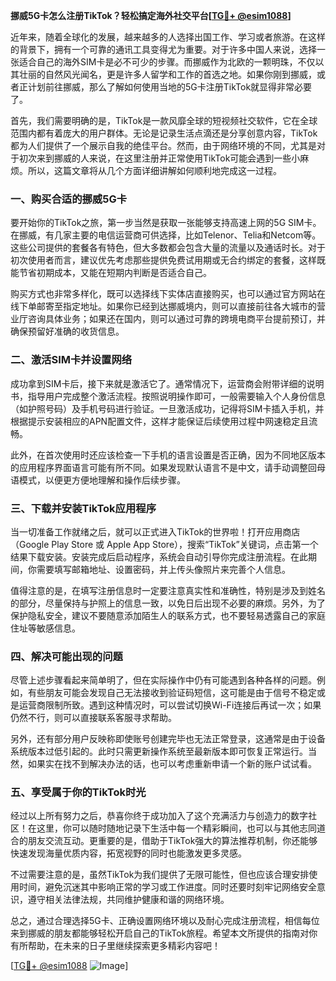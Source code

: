 **挪威5G卡怎么注册TikTok？轻松搞定海外社交平台[[TG💪+ @esim1088](https://t.me/s/esim1088)]**

近年来，随着全球化的发展，越来越多的人选择出国工作、学习或者旅游。在这样的背景下，拥有一个可靠的通讯工具变得尤为重要。对于许多中国人来说，选择一张适合自己的海外SIM卡是必不可少的步骤。而挪威作为北欧的一颗明珠，不仅以其壮丽的自然风光闻名，更是许多人留学和工作的首选之地。如果你刚到挪威，或者正计划前往挪威，那么了解如何使用当地的5G卡注册TikTok就显得非常必要了。

首先，我们需要明确的是，TikTok是一款风靡全球的短视频社交软件，它在全球范围内都有着庞大的用户群体。无论是记录生活点滴还是分享创意内容，TikTok都为人们提供了一个展示自我的绝佳平台。然而，由于网络环境的不同，尤其是对于初次来到挪威的人来说，在这里注册并正常使用TikTok可能会遇到一些小麻烦。所以，这篇文章将从几个方面详细讲解如何顺利地完成这一过程。

### **一、购买合适的挪威5G卡**
要开始你的TikTok之旅，第一步当然是获取一张能够支持高速上网的5G SIM卡。在挪威，有几家主要的电信运营商可供选择，比如Telenor、Telia和Netcom等。这些公司提供的套餐各有特色，但大多数都会包含大量的流量以及通话时长。对于初次使用者而言，建议优先考虑那些提供免费试用期或无合约绑定的套餐，这样既能节省初期成本，又能在短期内判断是否适合自己。

购买方式也非常多样化，既可以选择线下实体店直接购买，也可以通过官方网站在线下单邮寄至指定地址。如果你已经到达挪威境内，则可以直接前往各大城市的营业厅咨询具体业务；如果还在国内，则可以通过可靠的跨境电商平台提前预订，并确保预留好准确的收货信息。

### **二、激活SIM卡并设置网络**
成功拿到SIM卡后，接下来就是激活它了。通常情况下，运营商会附带详细的说明书，指导用户完成整个激活流程。按照说明操作即可，一般需要输入个人身份信息（如护照号码）及手机号码进行验证。一旦激活成功，记得将SIM卡插入手机，并根据提示安装相应的APN配置文件，这样才能保证后续使用过程中网速稳定且流畅。

此外，在首次使用时还应该检查一下手机的语言设置是否正确，因为不同地区版本的应用程序界面语言可能有所不同。如果发现默认语言不是中文，请手动调整回母语模式，以便更方便地理解和操作后续步骤。

### **三、下载并安装TikTok应用程序**
当一切准备工作就绪之后，就可以正式进入TikTok的世界啦！打开应用商店（Google Play Store 或 Apple App Store），搜索“TikTok”关键词，点击第一个结果下载安装。安装完成后启动程序，系统会自动引导你完成注册流程。在此期间，你需要填写邮箱地址、设置密码，并上传头像照片来完善个人信息。

值得注意的是，在填写注册信息时一定要注意真实性和准确性，特别是涉及到姓名的部分，尽量保持与护照上的信息一致，以免日后出现不必要的麻烦。另外，为了保护隐私安全，建议不要随意添加陌生人的联系方式，也不要轻易透露自己的家庭住址等敏感信息。

### **四、解决可能出现的问题**
尽管上述步骤看起来简单明了，但在实际操作中仍有可能遇到各种各样的问题。例如，有些朋友可能会发现自己无法接收到验证码短信，这可能是由于信号不稳定或是运营商限制所致。遇到这种情况时，可以尝试切换Wi-Fi连接后再试一次；如果仍然不行，则可以直接联系客服寻求帮助。

另外，还有部分用户反映称即使账号创建完毕也无法正常登录，这通常是由于设备系统版本过低引起的。此时只需更新操作系统至最新版本即可恢复正常运行。当然，如果实在找不到解决办法的话，也可以考虑重新申请一个新的账户试试看。

### **五、享受属于你的TikTok时光**
经过以上所有努力之后，恭喜你终于成功加入了这个充满活力与创造力的数字社区！在这里，你可以随时随地记录下生活中每一个精彩瞬间，也可以与其他志同道合的朋友交流互动。更重要的是，借助于TikTok强大的算法推荐机制，你还能够快速发现海量优质内容，拓宽视野的同时也能激发更多灵感。

不过需要注意的是，虽然TikTok为我们提供了无限可能性，但也应该合理安排使用时间，避免沉迷其中影响正常的学习或工作进度。同时还要时刻牢记网络安全意识，遵守相关法律法规，共同维护健康和谐的网络环境。

总之，通过合理选择5G卡、正确设置网络环境以及耐心完成注册流程，相信每位来到挪威的朋友都能够轻松开启自己的TikTok旅程。希望本文所提供的指南对你有所帮助，在未来的日子里继续探索更多精彩内容吧！

[[TG💪+ @esim1088](https://t.me/s/esim1088) ![Image](https://i.postimg.cc/4NQfJmqS/Snipaste-2025-05-13-00-14-12.png)]